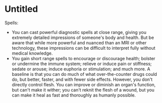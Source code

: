 # Untitled

Spells:

- You can cast powerful diagnostic spells at close range, giving you extremely detailed impressions of someone's body and health. But be aware that while more powerful and nuanced than an MRI or other technology, these impressions can be difficult to interpret fully without medical knowledge.
- You gain short range spells to encourage or discourage health; bolster or undermine the immune system; relieve or induce pain or stiffness; sedate or arouse; induce euphoria or stimulation; and much more. A baseline is that you can do much of what over-the-counter drugs could do, but better, faster, and with fewer side effects. However, you don't directly control flesh. You can improve or diminish an organ's function, but can't make it wither; you can't reknit the flesh of a wound, but you can make it heal as fast and thoroughly as humanly possible.
